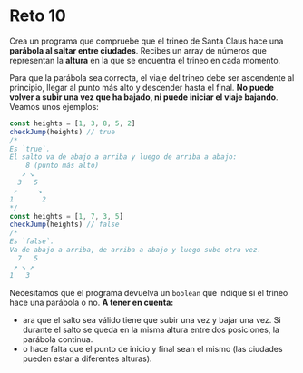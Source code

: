 # Reto 10

Crea un programa que compruebe que el trineo de Santa Claus hace una **parábola al saltar entre ciudades**. Recibes un array de números que representan la **altura** en la que se encuentra el trineo en cada momento.

Para que la parábola sea correcta, el viaje del trineo debe ser ascendente al principio, llegar al punto más alto y descender hasta el final. **No puede volver a subir una vez que ha bajado, ni puede iniciar el viaje bajando**. Veamos unos ejemplos:

```js
const heights = [1, 3, 8, 5, 2]
checkJump(heights) // true
/*
Es `true`.
El salto va de abajo a arriba y luego de arriba a abajo:
    8 (punto más alto)
   ↗ ↘
  3   5
 ↗     ↘
1       2
*/
const heights = [1, 7, 3, 5]
checkJump(heights) // false
/*
Es `false`.
Va de abajo a arriba, de arriba a abajo y luego sube otra vez.
  7   5
 ↗ ↘ ↗
1   3
```
Necesitamos que el programa devuelva un `boolean` que indique si el trineo hace una parábola o no.
**A tener en cuenta:**
 - ara que el salto sea válido tiene que subir una vez y bajar una vez. Si durante el salto se queda en la misma altura entre dos posiciones, la parábola continua.
 - o hace falta que el punto de inicio y final sean el mismo (las ciudades pueden estar a diferentes alturas).